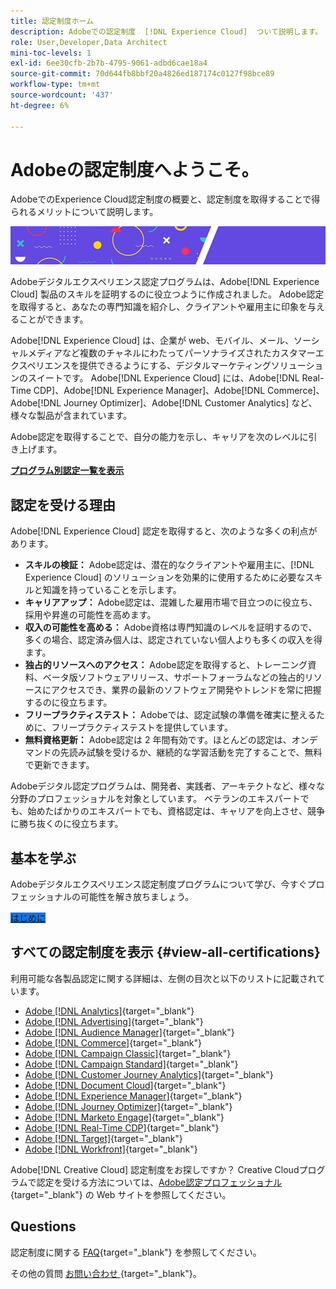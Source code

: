 ```yaml
---
title: 認定制度ホーム
description: Adobeでの認定制度  [!DNL Experience Cloud]  ついて説明します。 認定取得によって実現できることを確認してください。
role: User,Developer,Data Architect
mini-toc-levels: 1
exl-id: 6ee30cfb-2b7b-4795-9061-adbd6cae18a4
source-git-commit: 70d644fb8bbf20a4826ed187174c0127f98bce89
workflow-type: tm+mt
source-wordcount: '437'
ht-degree: 6%

---
```


# Adobeの認定制度へようこそ。

AdobeでのExperience Cloud認定制度の概要と、認定制度を取得することで得られるメリットについて説明します。

![バナー](/help/certifications/assets/home_banner_smallwide.png)

Adobeデジタルエクスペリエンス認定プログラムは、Adobe[!DNL Experience Cloud] 製品のスキルを証明するのに役立つように作成されました。 Adobe認定を取得すると、あなたの専門知識を紹介し、クライアントや雇用主に印象を与えることができます。

Adobe[!DNL Experience Cloud] は、企業が web、モバイル、メール、ソーシャルメディアなど複数のチャネルにわたってパーソナライズされたカスタマーエクスペリエンスを提供できるようにする、デジタルマーケティングソリューションのスイートです。 Adobe[!DNL Experience Cloud] には、Adobe[!DNL Real-Time CDP]、Adobe[!DNL Experience Manager]、Adobe[!DNL Commerce]、Adobe[!DNL Journey Optimizer]、Adobe[!DNL Customer Analytics] など、様々な製品が含まれています。

Adobe認定を取得することで、自分の能力を示し、キャリアを次のレベルに引き上げます。

[**プログラム別認定一覧を表示**](#view-all-certifications)

## 認定を受ける理由

Adobe[!DNL Experience Cloud] 認定を取得すると、次のような多くの利点があります。

* **スキルの検証：** Adobe認定は、潜在的なクライアントや雇用主に、[!DNL Experience Cloud] のソリューションを効果的に使用するために必要なスキルと知識を持っていることを示します。
* **キャリアアップ：** Adobe認定は、混雑した雇用市場で目立つのに役立ち、採用や昇進の可能性を高めます。
* **収入の可能性を高める：** Adobe資格は専門知識のレベルを証明するので、多くの場合、認定済み個人は、認定されていない個人よりも多くの収入を得ます。
* **独占的リソースへのアクセス：** Adobe認定を取得すると、トレーニング資料、ベータ版ソフトウェアリリース、サポートフォーラムなどの独占的リソースにアクセスでき、業界の最新のソフトウェア開発やトレンドを常に把握するのに役立ちます。
* **フリープラクティステスト：** Adobeでは、認定試験の準備を確実に整えるために、フリープラクティステストを提供しています。
* **無料資格更新：** Adobe認定は 2 年間有効です。ほとんどの認定は、オンデマンドの先読み試験を受けるか、継続的な学習活動を完了することで、無料で更新できます。

Adobeデジタル認定プログラムは、開発者、実践者、アーキテクトなど、様々な分野のプロフェッショナルを対象としています。 ベテランのエキスパートでも、始めたばかりのエキスパートでも、資格認定は、キャリアを向上させ、競争に勝ち抜くのに役立ちます。

## 基本を学ぶ

Adobeデジタルエクスペリエンス認定制度プログラムについて学び、今すぐプロフェッショナルの可能性を解き放ちましょう。

<a href="https://experienceleague.adobe.com/docs/certification/certification/getting-started.html" target="_blank" class="spectrum-Button spectrum-Button--fill spectrum-Button--accent spectrum-Button--sizeM is-margin-bottom-big-big at-element-click-tracking" style="background-color:#1473E6"><span class="spectrum-Button-label has-no-wrap"> はじめに </span></a>

## すべての認定制度を表示 {#view-all-certifications}

利用可能な各製品認定に関する詳細は、左側の目次と以下のリストに記載されています。

* [Adobe [!DNL Analytics]](/help/certifications/aa/aa-overview.md){target="_blank"}
* [Adobe [!DNL Advertising]](/help/certifications/aac/aac-overview.md){target="_blank"}
* [Adobe [!DNL Audience Manager]](/help/certifications/aam/aam-overview.md){target="_blank"}
* [Adobe [!DNL Commerce]](/help/certifications/ac/ac-overview.md){target="_blank"}
* [Adobe [!DNL Campaign Classic]](/help/certifications/acc/acc-overview.md){target="_blank"}
* [Adobe [!DNL Campaign Standard]](/help/certifications/acs/acs-overview.md){target="_blank"}
* [Adobe [!DNL Customer Journey Analytics]](/help/certifications/acja/acja-overview.md){target="_blank"}
* [Adobe [!DNL Document Cloud]](/help/certifications/adc/adc-overview.md){target="_blank"}
* [Adobe [!DNL Experience Manager]](/help/certifications/aem/aem-overview.md){target="_blank"}
* [Adobe [!DNL Journey Optimizer]](/help/certifications/ajo/ajo-overview.md){target="_blank"}
* [Adobe [!DNL Marketo Engage]](/help/certifications/ame/ame-overview.md){target="_blank"}
* [Adobe [!DNL Real-Time CDP]](/help/certifications/rtcdp/rtcdp-overview.md){target="_blank"}
* [Adobe [!DNL Target]](/help/certifications/at/at-overview.md){target="_blank"}
* [Adobe [!DNL Workfront]](/help/certifications/aw/aw-overview.md){target="_blank"}

Adobe[!DNL Creative Cloud] 認定制度をお探しですか？ Creative Cloudプログラムで認定を受ける方法については、[Adobe認定プロフェッショナル ](https://certifiedprofessional.adobe.com/en/home){target="_blank"} の Web サイトを参照してください。

## Questions

認定制度に関する [FAQ](https://experienceleague.adobe.com/docs/certification/certification/faq.html){target="_blank"} を参照してください。

その他の質問 [ お問い合わせ ](mailto:certif@adobe.com){target="_blank"}。